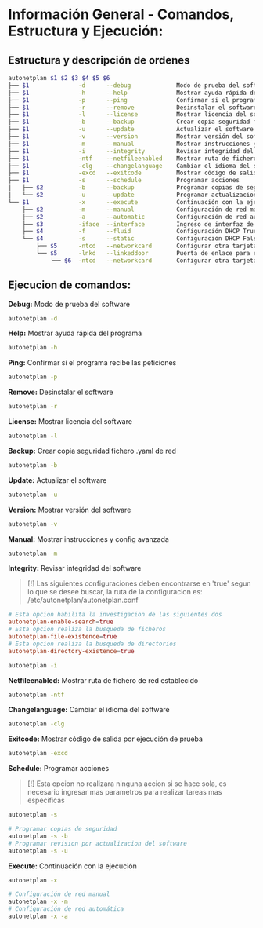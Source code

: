 # Información General - Comandos, Estructura y Ejecución:

## Estructura y descripción de ordenes
```sh
autonetplan $1 $2 $3 $4 $5 $6
├── $1	            -d	    --debug             Modo de prueba del software	                        autonetplan -d
├── $1	            -h	    --help	            Mostrar ayuda rápida del programa	                autonetplan -h
├── $1	            -p	    --ping	            Confirmar si el programa recibe las peticiones	    autonetplan -p
├── $1	            -r	    --remove	        Desinstalar el software	                            autonetplan -r
├── $1	            -l	    --license	        Mostrar licencia del software	                    autonetplan -l
├── $1	            -b	    --backup	        Crear copia seguridad fichero .yaml de red	        autonetplan -b
├── $1	            -u	    --update	        Actualizar el software	                            autonetplan -u
├── $1	            -v	    --version	        Mostrar versión del software	                    autonetplan -v
├── $1	            -m	    --manual	        Mostrar instrucciones y config avanzada	            autonetplan -m
├── $1	            -i	    --integrity	        Revisar integridad del software	                    autonetplan -i
├── $1	            -ntf	--netfileenabled	Mostrar ruta de fichero de red establecido	        autonetplan -ntf
├── $1	            -clg	--changelanguage	Cambiar el idioma del software	                    autonetplan -clg
├── $1	            -excd	--exitcode	        Mostrar código de salida por ejecución de prueba	autonetplan -excd
├── $1	            -s	    --schedule	        Programar acciones	                                autonetplan -s
│   ├── $2          -b      --backup            Programar copias de seguridad                       autonetplan -s -b
│   └── $2          -u      --update            Programar actualizaciones                           autonetplan -s -u
└── $1	            -x	    --execute	        Continuación con la ejecución	                    autonetplan -x
    ├── $2	        -m	    --manual	        Configuración de red manual	                        autonetplan -x -m
    ├── $2	        -a	    --automatic	        Configuración de red automática	                    autonetplan -x -a
    ├── $3	        -iface	--interface	        Ingreso de interfaz de red	                        autonetplan -x -a -iface
    ├── $4	        -f	    --fluid	            Configuración DHCP True (Ip Dinámica)	            autonetplan -x -a -iface -f
    └── $4	        -s	    --static	        Configuración DHCP False (Ip Estática)	            autonetplan -x -a -iface -s
        ├── $5	    -ntcd	--networkcard	    Configurar otra tarjeta de red sin puerta de enlace	autonetplan -x -a iface -s -ntcd
        └── $5	    -lnkd	--linkeddoor	    Puerta de enlace para el cliente	                autonetplan -x -a -iface -s -lnkd
            └── $6	-ntcd	--networkcard	    Configurar otra tarjeta de red	                    autonetplan -x -a iface -s -lnkd -ntcd
```

## Ejecucion de comandos:
**Debug:** Modo de prueba del software
```sh
autonetplan -d
```
**Help:** Mostrar ayuda rápida del programa
```sh
autonetplan -h
```
**Ping:** Confirmar si el programa recibe las peticiones
```sh
autonetplan -p
```
**Remove:** Desinstalar el software
```sh
autonetplan -r
```
**License:** Mostrar licencia del software
```sh
autonetplan -l
```
**Backup:** Crear copia seguridad fichero .yaml de red
```sh
autonetplan -b
```
**Update:** Actualizar el software
```sh
autonetplan -u
```
**Version:** Mostrar versión del software
```sh
autonetplan -v
```
**Manual:** Mostrar instrucciones y config avanzada
```sh
autonetplan -m
```
**Integrity:** Revisar integridad del software
> [!] Las siguientes configuraciones deben encontrarse en 'true' segun lo que se desee buscar, la ruta de la configuracion es: /etc/autonetplan/autonetplan.conf
```conf
# Esta opcion habilita la investigacion de las siguientes dos
autonetplan-enable-search=true
# Esta opcion realiza la busqueda de ficheros
autonetplan-file-existence=true
# Esta opcion realiza la busqueda de directorios
autonetplan-directory-existence=true
```
```sh 
autonetplan -i
```
**Netfileenabled:** Mostrar ruta de fichero de red establecido
```sh
autonetplan -ntf
```
**Changelanguage:** Cambiar el idioma del software
```sh
autonetplan -clg
```
**Exitcode:** Mostrar código de salida por ejecución de prueba
```sh
autonetplan -excd
```
**Schedule:** Programar acciones
> [!] Esta opcion no realizara ninguna accion si se hace sola, es necesario ingresar mas parametros para realizar tareas mas especificas
```sh
autonetplan -s
```
```sh
# Programar copias de seguridad
autonetplan -s -b
# Programar revision por actualizacion del software
autonetplan -s -u
```
**Execute:** Continuación con la ejecución
```sh
autonetplan -x
```
```sh
# Configuración de red manual
autonetplan -x -m
# Configuración de red automática
autonetplan -x -a
```